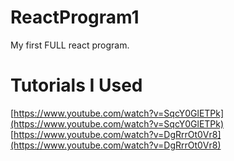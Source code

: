 # ReactProgram1
My first FULL react program.

# Tutorials I Used
[https://www.youtube.com/watch?v=SqcY0GlETPk](https://www.youtube.com/watch?v=SqcY0GlETPk) 
[https://www.youtube.com/watch?v=DgRrrOt0Vr8](https://www.youtube.com/watch?v=DgRrrOt0Vr8)
